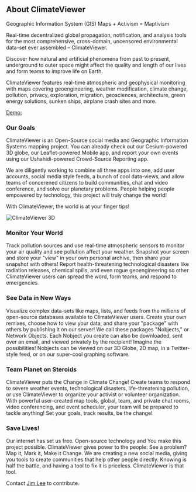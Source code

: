 ## About ClimateViewer
Geographic Information System (GIS) Maps + Activism = Maptivism

Real-time decentralized global propagation, notification, and analysis tools for the most comprehensive, cross-domain, uncensored environmental data-set ever assembled – ClimateViewer.

Discover how natural and artificial phenomena from past to present, underground to outer space might affect the quality and length of our lives and form teams to improve life on Earth.

ClimateViewer features real-time atmospheric and geophysical monitoring with maps covering geoengineering, weather modification, climate change, pollution, privacy, exploration, migration, geosciences, architecture, green energy solutions, sunken ships, airplane crash sites and more.

[Demo:](http://climateviewer.org/)

### Our Goals

ClimateViewer is an Open-Source social media and Geographic Information Systems mapping project. You can already check out our Cesium-powered 3D globe, our Leaflet-powered Mobile app, and report your own events using our Ushahidi-powered Crowd-Source Reporting app.

We are diligently working to combine all three apps into one, add user accounts, social media style feeds, a bunch of cool data-views, and allow teams of concerened citizens to build communities, chat and video conference, and solve our planetary problems. People helping people empowered by technology, this project will truly change the world!

With ClimateViewer, the world is at your finger tips!

![ClimateViewer 3D](http://climateviewer.org/img/2018/climateviewer-3D-geophysical-monitoring-educational-map.jpg)

### Monitor Your World

Track pollution sources and use real-time atmospheric sensors to monitor your air quality and see pollution affect your weather. Snapshot your screen and store your "view" in your own personal archive, then share your snapshot with others! Report health-threatening technological disasters like radiation releases, chemical spills, and even rogue geoengineering so other ClimateViewer users can spread the word, form teams, and respond to emergencies.

### See Data in New Ways

Visualize complex data-sets like maps, lists, and feeds from the millions of open-source databases available to ClimateViewer users. Create your own remixes, choose how to view your data, and share your "package" with others by publishing it on our server! We call these packages "Nobjects," or Network Objects. Each Nobject you create can also be downloaded, sent over an email, and viewed privately by the recipient! Imagine the possibilities! Nobjects can be viewed on our 3D Globe, 2D map, in a Twitter-style feed, or on our super-cool graphing software.

### Team Planet on Steroids

ClimateViewer puts the Change in Climate Change! Create teams to respond to severe weather events, technological disasters, life-threatening pollution, or use ClimateViewer to organize your activist or volunteer organization. With powerful user-created map tools, global, team, and private chat rooms, video conferencing, and event scheduler, your team will be prepared to tackle anything! Set your goals, track results, be the change!

### Save Lives!

Our internet has set us free. Open-source technology and You make this project possible. ClimateViewer gives power to the people: See a problem? Map it, Mark it, Make it Change. We are creating a new social media, giving you tools to create communities that help other people directly. Knowing is half the battle, and having a tool to fix it is priceless. ClimateViewer is that tool.


Contact [Jim Lee](https://climateviewer.com/about/) to contribute.